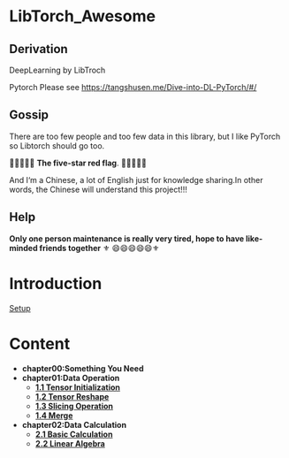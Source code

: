 # LibTorch_Awesome
## Derivation 

DeepLearning by LibTroch

Pytorch Please see https://tangshusen.me/Dive-into-DL-PyTorch/#/

## Gossip

There are too few people and too few data in this library, but I like PyTorch so Libtorch should go too.

:triangular_flag_on_post::triangular_flag_on_post::triangular_flag_on_post::triangular_flag_on_post::triangular_flag_on_post:  **The five-star red flag**. :triangular_flag_on_post::triangular_flag_on_post::triangular_flag_on_post::triangular_flag_on_post::triangular_flag_on_post: 

And I‘m a Chinese, a lot of English just for knowledge sharing.In other words, the Chinese will understand this project!!!

## Help

**Only one person maintenance is really very tired, hope to have like-minded friends together** :fleur_de_lis: :smile::smile::smile::smile::smile::fleur_de_lis: 

# Introduction

[Setup](https://github.com/Jacob-xyb/LibTorch_Awesome/blob/master/Doc/other_docs/LibTorch_Setup.md)

# Content
- **chapter00:Something You Need**
- **chapter01:Data Operation**
  - [**1.1 Tensor Initialization**](https://github.com/Jacob-xyb/LibTorch_Awesome/blob/master/Doc/chapter01_Data-Operation/1.1_Tensor-Initialization.md)
  - [**1.2 Tensor Reshape**](https://github.com/Jacob-xyb/LibTorch_Awesome/blob/master/Doc/chapter01_Data-Operation/1.2_Tensor-Reshape.md)
  - [**1.3 Slicing Operation**](https://github.com/Jacob-xyb/LibTorch_Awesome/blob/master/Doc/chapter01_Data-Operation/1.3_Slicing-Operation.md)
  - [**1.4 Merge**](https://github.com/Jacob-xyb/LibTorch_Awesome/blob/master/Doc/chapter01_Data-Operation/1.4_Merge.md)
- **chapter02:Data Calculation**
  - [**2.1 Basic Calculation**](https://github.com/Jacob-xyb/LibTorch_Awesome/blob/master/Doc/chapter02_Data-Calculation/2.1_Basic-Calculation.md)
  - [**2.2 Linear Algebra**](https://github.com/Jacob-xyb/LibTorch_Awesome/blob/master/Doc/chapter02_Data-Calculation/2.2_Linear-Algebra.md)

